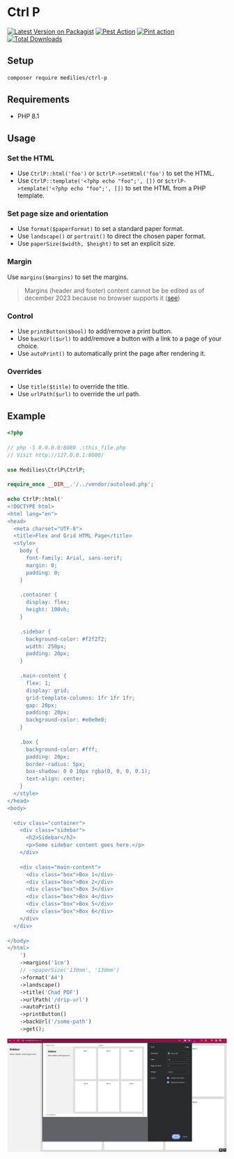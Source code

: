 # Ctrl P

[![Latest Version on Packagist](https://img.shields.io/packagist/v/medilies/ctrl-p.svg?style=flat-square)](https://packagist.org/packages/medilies/ctrl-p)
[![Pest Action](https://img.shields.io/github/actions/workflow/status/medilies/ctrl-p/run-tests.yml?branch=main&label=tests&style=flat-square)](https://github.com/medilies/ctrl-p/actions?query=workflow%3Arun-tests+branch%3Amain)
[![Pint action](https://img.shields.io/github/actions/workflow/status/medilies/ctrl-p/fix-php-code-style-issues.yml?branch=main&label=code%20style&style=flat-square)](https://github.com/medilies/ctrl-p/actions?query=workflow%3A"Fix+PHP+code+style+issues"+branch%3Amain)
[![Total Downloads](https://img.shields.io/packagist/dt/medilies/ctrl-p.svg?style=flat-square)](https://packagist.org/packages/medilies/ctrl-p)

## Setup

```bash
composer require medilies/ctrl-p
```

## Requirements

- PHP 8.1

## Usage

### Set the HTML

- Use `CtrlP::html('foo')` or `$ctrlP->setHtml('foo')` to set the HTML.
- Use `CtrlP::template('<?php echo "foo";', [])` or `$ctrlP->template('<?php echo "foo";', [])` to set the HTML from a PHP template.

### Set page size and orientation

- Use `format($paperFormat)` to set a standard paper format.
- Use `landscape()` or `portrait()` to direct the chosen paper format.
- Use `paperSize($width, $height)` to set an explicit size.

### Margin

Use `margins($margins)` to set the margins.

> Margins (header and footer) content cannot be be edited as of december 2023 because no browser supports it ([see](https://stackoverflow.com/a/77632288/17873304))

### Control

- Use `printButton($bool)` to add/remove a print button.
- Use `backUrl($url)` to add/remove a button with a link to a page of your choice.
- Use `autoPrint()` to automatically print the page after rendering it.

### Overrides

- Use `title($title)` to override the title.
- Use `urlPath($url)` to override the url path.

## Example

```php
<?php

// php -S 0.0.0.0:8080 .\this_file.php
// Visit http://127.0.0.1:8080/

use Medilies\CtrlP\CtrlP;

require_once __DIR__.'/../vendor/autoload.php';

echo CtrlP::html('
<!DOCTYPE html>
<html lang="en">
<head>
  <meta charset="UTF-8">
  <title>Flex and Grid HTML Page</title>
  <style>
    body {
      font-family: Arial, sans-serif;
      margin: 0;
      padding: 0;
    }

    .container {
      display: flex;
      height: 100vh;
    }

    .sidebar {
      background-color: #f2f2f2;
      width: 250px;
      padding: 20px;
    }

    .main-content {
      flex: 1;
      display: grid;
      grid-template-columns: 1fr 1fr 1fr;
      gap: 20px;
      padding: 20px;
      background-color: #e0e0e0;
    }

    .box {
      background-color: #fff;
      padding: 20px;
      border-radius: 5px;
      box-shadow: 0 0 10px rgba(0, 0, 0, 0.1);
      text-align: center;
    }
  </style>
</head>
<body>

  <div class="container">
    <div class="sidebar">
      <h2>Sidebar</h2>
      <p>Some sidebar content goes here.</p>
    </div>

    <div class="main-content">
      <div class="box">Box 1</div>
      <div class="box">Box 2</div>
      <div class="box">Box 3</div>
      <div class="box">Box 4</div>
      <div class="box">Box 5</div>
      <div class="box">Box 6</div>
    </div>
  </div>

</body>
</html>
    ')
    ->margins('1cm')
    // ->paperSize('130mm', '130mm')
    ->format('A4')
    ->landscape()
    ->title('Chad PDF')
    ->urlPath('/drip-url')
    ->autoPrint()
    ->printButton()
    ->backUrl('/some-path')
    ->get();
```

![screenshot](./screenshot.png)
